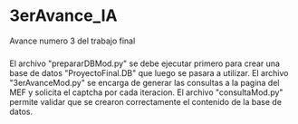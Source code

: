 # 3erAvance_IA
Avance numero 3 del trabajo final 
###
El archivo "prepararDBMod.py" se debe ejecutar primero para crear una base de datos "ProyectoFinal.DB" que luego se pasara a utilizar.
El archivo "3erAvanceMod.py" se encarga de generar las consultas a la pagina del MEF y solicita el captcha por cada iteracion.
El archivo "consultaMod.py" permite validar que se crearon correctamente el contenido de la base de datos.
###
